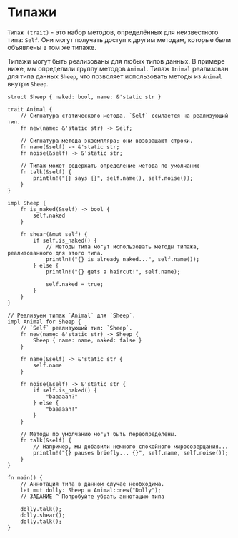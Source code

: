 # Типажи

`Типаж (trait)` - это набор методов, определённых для неизвестного типа:
`Self`. Они могут получать доступ к другим методам,
которые были объявлены в том же типаже.

Типажи могут быть реализованы для любых типов данных. В примере ниже,
мы определили группу методов `Animal`. Типаж `Animal` реализован для типа данных
`Sheep`, что позволяет использовать методы из `Animal` внутри `Sheep`.

```rust,editable
struct Sheep { naked: bool, name: &'static str }

trait Animal {
    // Сигнатура статического метода, `Self` ссылается на реализующий тип.
    fn new(name: &'static str) -> Self;

    // Сигнатура метода экземпляра; они возвращают строки.
    fn name(&self) -> &'static str;
    fn noise(&self) -> &'static str;

    // Типаж может содержать определение метода по умолчанию
    fn talk(&self) {
        println!("{} says {}", self.name(), self.noise());
    }
}

impl Sheep {
    fn is_naked(&self) -> bool {
        self.naked
    }

    fn shear(&mut self) {
        if self.is_naked() {
            // Методы типа могут использовать методы типажа, реализованного для этого типа.
            println!("{} is already naked...", self.name());
        } else {
            println!("{} gets a haircut!", self.name);

            self.naked = true;
        }
    }
}

// Реализуем типаж `Animal` для `Sheep`.
impl Animal for Sheep {
    // `Self` реализующий тип: `Sheep`.
    fn new(name: &'static str) -> Sheep {
        Sheep { name: name, naked: false }
    }

    fn name(&self) -> &'static str {
        self.name
    }

    fn noise(&self) -> &'static str {
        if self.is_naked() {
            "baaaaah?"
        } else {
            "baaaaah!"
        }
    }

    // Методы по умолчанию могут быть переопределены.
    fn talk(&self) {
        // Например, мы добавили немного спокойного миросозерцания...
        println!("{} pauses briefly... {}", self.name, self.noise());
    }
}

fn main() {
    // Аннотация типа в данном случае необходима.
    let mut dolly: Sheep = Animal::new("Dolly");
    // ЗАДАНИЕ ^ Попробуйте убрать аннотацию типа

    dolly.talk();
    dolly.shear();
    dolly.talk();
}
```